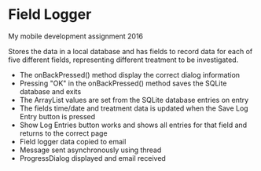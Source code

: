 # Field Logger
My mobile development assignment 2016
 
 Stores the data in a local database and has fields to record data for each of five different fields, representing different treatment to be investigated.
   -   The onBackPressed() method display the correct dialog information
   -   Pressing "OK" in the onBackPressed() method saves the SQLite database and exits
   -   The ArrayList values are set from the SQLite database entries on entry 
   -   The fields time/date and treatment data is updated when the Save Log Entry button is pressed
   -   Show Log Entries button works and shows all entries for that field and returns to the correct page
   -   Field logger data copied to email
   -   Message sent asynchronously using thread
   -   ProgressDialog displayed and email received
